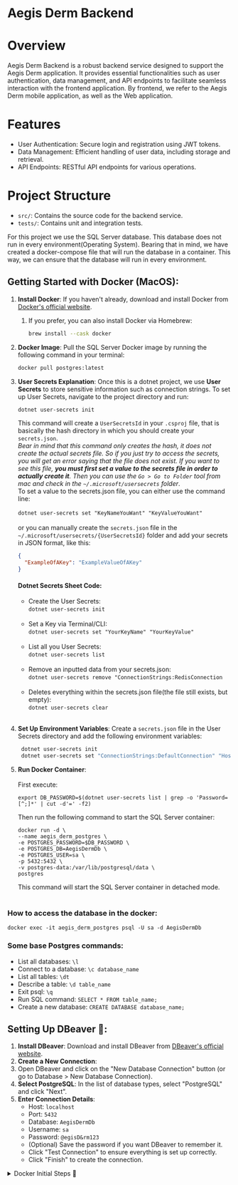 # Aegis Derm Backend

# Overview
Aegis Derm Backend is a robust backend service designed to support the Aegis Derm application. It provides essential functionalities such as user authentication, data management, and API endpoints to facilitate seamless interaction with the frontend application.
By frontend, we refer to the Aegis Derm mobile application, as well as the Web application.

# Features
- User Authentication: Secure login and registration using JWT tokens.
- Data Management: Efficient handling of user data, including storage and retrieval.
- API Endpoints: RESTful API endpoints for various operations.

# Project Structure
- `src/`: Contains the source code for the backend service.
- `tests/`: Contains unit and integration tests.

For this project we use the SQL Server database. This database does not run in every environment(Operating System). Bearing that in mind, we have created a docker-compose file that will run the database in a container. This way, we can ensure that the database will run in every environment.

## Getting Started with Docker (MacOS):
1. **Install Docker**: If you haven't already, download and install Docker from [Docker's official website](https://www.docker.com/products/docker-desktop).
   1. If you prefer, you can also install Docker via Homebrew:
      ```bash
      brew install --cask docker
      ```
2. **Docker Image**: Pull the SQL Server Docker image by running the following command in your terminal:
   ```bash
   docker pull postgres:latest
   ```
3. **User Secrets Explanation**: Once this is a dotnet project, we use **User Secrets** to store sensitive information such as connection strings. To set up User Secrets, navigate to the project directory and run:
   ```bash
   dotnet user-secrets init
   ```
   This command will create a `UserSecretsId` in your `.csproj` file, that is basically the hash directory in which you should create your `secrets.json`.<br>
   *Bear in mind that this command only creates the hash, it does not create the actual secrets file. So if you just try to access the secrets, you will get an error saying that the file does not exist.
   If you want to see this file, **you must first set a value to the secrets file in order to actually create it**. Then you can use the `Go > Go to Folder` tool from mac and check in the `~/.microsoft/usersecrets` folder*.<br>
   To set a value to the secrets.json file, you can either use the command line:<br><br>
   `dotnet user-secrets set "KeyNameYouWant" "KeyValueYouWant"`<br><br>
   or you can manually create the `secrets.json` file in the `~/.microsoft/usersecrets/{UserSecretsId}` folder and add your secrets in JSON format, like this:
   ```json
   {
     "ExampleOfAKey": "ExampleValueOfAKey"
   }
   ```
    #### Dotnet Secrets Sheet Code:
      - Create the User Secrets:<br>`dotnet user-secrets init`<br><br>
      - Set a Key via Terminal/CLI:<br>`dotnet user-secrets set "YourKeyName" "YourKeyValue"`<br><br>
      - List all you User Secrets:<br>`dotnet user-secrets list`<br><br>
      - Remove an inputted data from your secrets.json:<br>`dotnet user-secrets remove "ConnectionStrings:RedisConnection`<br><br>
      - Deletes everything within the secrets.json file(the file still exists, but empty):<br>`dotnet user-secrets clear`<br><br>

4. **Set Up Environment Variables**: Create a `secrets.json` file in the User Secrets directory and add the following environment variables:
   ```bash
    dotnet user-secrets init
    dotnet user-secrets set "ConnectionStrings:DefaultConnection" "Host=localhost;Port=5432;Database=AegisDermDb;Username=sa;Password=YourStrong!Passw0rd;"
    ```
5. **Run Docker Container**: <br><br>
   First execute:<br>
   ```
   export DB_PASSWORD=$(dotnet user-secrets list | grep -o 'Password=[^;]*' | cut -d'=' -f2)
   ```
   Then run the following command to start the SQL Server container:
   ```
   docker run -d \
   --name aegis_derm_postgres \
   -e POSTGRES_PASSWORD=$DB_PASSWORD \
   -e POSTGRES_DB=AegisDermDb \
   -e POSTGRES_USER=sa \
   -p 5432:5432 \
   -v postgres-data:/var/lib/postgresql/data \
   postgres
   ```
   This command will start the SQL Server container in detached mode.<br><br>

### How to access the database in the docker:

`docker exec -it aegis_derm_postgres psql -U sa -d AegisDermDb`

### Some base Postgres commands:
- List all databases: `\l`
- Connect to a database: `\c database_name`
- List all tables: `\dt`
- Describe a table: `\d table_name`
- Exit psql: `\q`
- Run SQL command: `SELECT * FROM table_name;`
- Create a new database: `CREATE DATABASE database_name;`

## Setting Up DBeaver 🦫:
1. **Install DBeaver**: Download and install DBeaver from [DBeaver's official website](https://dbeaver.io/download/).
2. **Create a New Connection**:
3. Open DBeaver and click on the "New Database Connection" button (or go to Database > New Database Connection).
4. **Select PostgreSQL**: In the list of database types, select "PostgreSQL" and click "Next".
5. **Enter Connection Details**:
    - Host: `localhost`
    - Port: `5432`
    - Database: `AegisDermDb`
    - Username: `sa`
    - Password: `@egisD&rm123`
    - (Optional) Save the password if you want DBeaver to remember it.
    - Click "Test Connection" to ensure everything is set up correctly.
    - Click "Finish" to create the connection.

<details>
  <summary>Docker Initial Steps 🐳</summary>

#### List all local images
`docker images`

#### List only image IDs
`docker images -q`

#### Remove a specific image
`docker rmi image_name`

#### Remove image by ID
`docker rmi 1a2b3c4d5e6f`

#### Force removal (even if containers are using it)
`docker rmi -f image_name`

#### Run container in interactive mode
`docker run -it ubuntu bash`

#### Run container in background (detached)
`docker run -d nginx`

#### Run with custom name
`docker run --name my_container nginx`

#### Run with port mapping
`docker run -p 8080:80 nginx`

#### Explanation: Host port 8080 → Container port 80

#### Run with environment variables
`docker run -e POSTGRES_PASSWORD=password123 postgres`

#### Run with volume
`docker run -v /host/path:/container/path ubuntu`

#### List running containers
`docker ps`

#### List all containers (including stopped)
`docker ps -a`

#### List only container IDs
`docker ps -q`

#### Stop a container
`docker stop name_or_id`

#### Start a stopped container
`docker start name_or_id`

#### Restart a container
`docker restart name_or_id`

#### Remove a container
`docker rm name_or_id`

#### Force remove running container
`docker rm -f name_or_id`

#### Execute command in running container
`docker exec -it container_name bash`

#### Execute single command
`docker exec container_name ls -la`

#### Copy file from host to container
`docker cp file.txt container_name:/destination/path`

#### Copy file from container to host
`docker cp container_name:/path/file.txt ./`

</details>